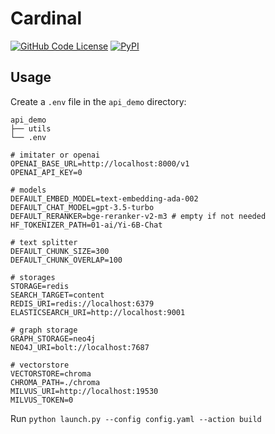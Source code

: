 # Cardinal

[![GitHub Code License](https://img.shields.io/github/license/the-seeds/cardinal)](LICENSE)
[![PyPI](https://img.shields.io/pypi/v/pycardinal)](https://pypi.org/project/pycardinal/)

## Usage

Create a `.env` file in the `api_demo` directory:

```
api_demo
├── utils
└── .env
```

```
# imitater or openai
OPENAI_BASE_URL=http://localhost:8000/v1
OPENAI_API_KEY=0

# models
DEFAULT_EMBED_MODEL=text-embedding-ada-002
DEFAULT_CHAT_MODEL=gpt-3.5-turbo
DEFAULT_RERANKER=bge-reranker-v2-m3 # empty if not needed
HF_TOKENIZER_PATH=01-ai/Yi-6B-Chat

# text splitter
DEFAULT_CHUNK_SIZE=300
DEFAULT_CHUNK_OVERLAP=100

# storages
STORAGE=redis
SEARCH_TARGET=content
REDIS_URI=redis://localhost:6379
ELASTICSEARCH_URI=http://localhost:9001

# graph storage
GRAPH_STORAGE=neo4j
NEO4J_URI=bolt://localhost:7687

# vectorstore
VECTORSTORE=chroma
CHROMA_PATH=./chroma
MILVUS_URI=http://localhost:19530
MILVUS_TOKEN=0
```

Run `python launch.py --config config.yaml --action build`
